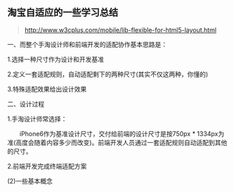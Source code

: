 淘宝自适应的一些学习总结
--

> http://www.w3cplus.com/mobile/lib-flexible-for-html5-layout.html

一、而整个手淘设计师和前端开发的适配协作基本思路是：

1.选择一种尺寸作为设计和开发基准

2.定义一套适配规则，自动适配剩下的两种尺寸(其实不仅这两种，你懂的)

3.特殊适配效果给出设计效果

二、设计过程

1.手淘设计师常选择：

　　iPhone6作为基准设计尺寸，交付给前端的设计尺寸是按750px * 1334px为准(高度会随着内容多少而改变)。前端开发人员通过一套适配规则自动适配到其他的尺寸。

2.前端开发完成终端适配方案

(2)一些基本概念